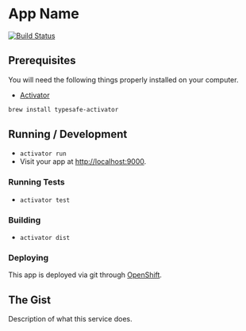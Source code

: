 # App Name

[![Build Status](http://build.ticketfly.com/jenkins/buildStatus/icon?job=app-name-master)](http://build.ticketfly.com/jenkins/job/app-name-master)


## Prerequisites

You will need the following things properly installed on your computer.

* [Activator](http://typesafe.com/community/core-tools/activator-and-sbt)

```sh
brew install typesafe-activator
```

## Running / Development

* `activator run`
* Visit your app at [http://localhost:9000](http://localhost:9000).

### Running Tests

* `activator test`

### Building

* `activator dist`

### Deploying

This app is deployed via git through [OpenShift](https://www.openshift.com/).

## The Gist

Description of what this service does.
